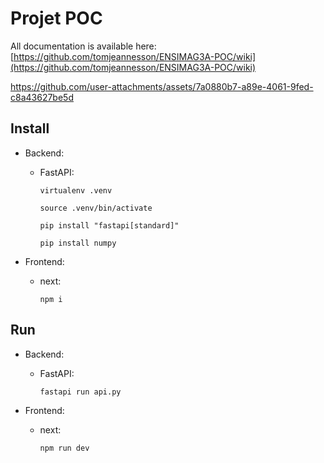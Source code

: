 # Projet POC

All documentation is available here: [https://github.com/tomjeannesson/ENSIMAG3A-POC/wiki](https://github.com/tomjeannesson/ENSIMAG3A-POC/wiki)

https://github.com/user-attachments/assets/7a0880b7-a89e-4061-9fed-c8a43627be5d


## Install

- Backend:
  - FastAPI:

    `virtualenv .venv`

    `source .venv/bin/activate`

    `pip install "fastapi[standard]"`

    `pip install numpy`

- Frontend:
  - next:
  
    `npm i`

## Run

- Backend:
  - FastAPI:

    `fastapi run api.py`

- Frontend:
  - next:
  
    `npm run dev`
